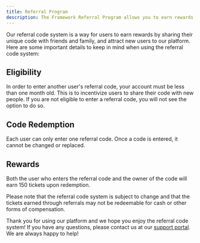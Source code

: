 ```yaml
---
title: Referral Program
description: The Framework Referral Program allows you to earn rewards for referring new users to Framework.
---
```


Our referral code system is a way for users to earn rewards by sharing their unique code with friends and family, and attract new users to our platform. Here are some important details to keep in mind when using the referral code system:

## Eligibility
In order to enter another user's referral code, your account must be less than one month old. This is to incentivize users to share their code with new people. If you are not eligible to enter a referral code, you will not see the option to do so.

## Code Redemption
Each user can only enter one referral code. Once a code is entered, it cannot be changed or replaced.

## Rewards
Both the user who enters the referral code and the owner of the code will earn 150 tickets upon redemption.

Please note that the referral code system is subject to change and that the tickets earned through referrals may not be redeemable for cash or other forms of compensation.

Thank you for using our platform and we hope you enjoy the referral code system! If you have any questions, please contact us at our [support portal](https://framework.soodam.rocks/support). We are always happy to help!